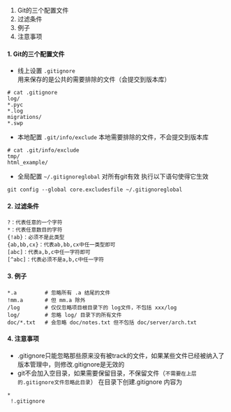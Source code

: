 
<!--
author: vaster
date: 2017-03-23 20:43:33
title: 【工具-Git】Git配置介绍
tags: git,gitignore,配置
category: python
status: publish
summary: &nbsp;git有三个配置文件
-->


>  
1. Git的三个配置文件
2. 过滤条件
3. 例子
4. 注意事项

#### 1. Git的三个配置文件
* 线上设置
`.gitignore` 用来保存的是公共的需要排除的文件（会提交到版本库）
```shell
# cat .gitignore
log/
*.pyc
*.log
migrations/
*.swp
```

* 本地配置
`.git/info/exclude` 本地需要排除的文件，不会提交到版本库
```shell
# cat .git/info/exclude
tmp/
html_example/
```

* 全局配置
`~/.gitignoreglobal` 对所有git有效
执行以下语句使得它生效
```shell
git config --global core.excludesfile ~/.gitignoreglobal
```

#### 2. 过滤条件
    ?：代表任意的一个字符
    *：代表任意数目的字符
    {!ab}：必须不是此类型
    {ab,bb,cx}：代表ab,bb,cx中任一类型即可
    [abc]：代表a,b,c中任一字符即可
    [^abc]：代表必须不是a,b,c中任一字符

#### 3. 例子
```
*.a         # 忽略所有 .a 结尾的文件
!mm.a       # 但 mm.a 除外
/log        # 仅仅忽略项目根目录下的 log文件，不包括 xxx/log
log/        # 忽略 log/ 目录下的所有文件
doc/*.txt   # 会忽略 doc/notes.txt 但不包括 doc/server/arch.txt

``` 

#### 4. 注意事项
* .gitignore只能忽略那些原来没有被track的文件，如果某些文件已经被纳入了版本管理中，则修改.gitignore是无效的
* git不会加入空目录，如果需要保留目录，不保留文件（`不需要在上层的.gitignore文件忽略此目录`）
     在目录下创建.gitignore 内容为
```
*
 !.gitignore
```
